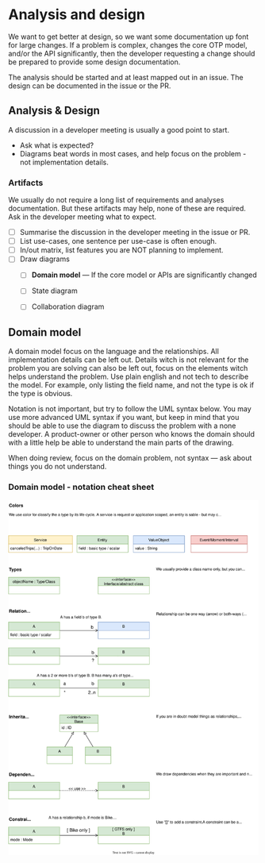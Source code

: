 # Analysis and design

We want to get better at design, so we want some documentation up font for large changes. If a 
problem is complex, changes the core OTP model, and/or the API significantly, then the developer
requesting a change should be prepared to provide some design documentation.

The analysis should be started and at least mapped out in an issue. The design can be documented 
in the issue or the PR. 


## Analysis & Design

A discussion in a developer meeting is usually a good point to start. 

- Ask what is expected?
- Diagrams beat words in most cases, and help focus on the problem - not implementation details.


### Artifacts

We usually do not require a long list of requirements and analyses documentation. But these 
artifacts may help, none of these are required. Ask in the developer meeting what to expect. 

 - [ ] Summarise the discussion in the developer meeting in the issue or PR.
 - [ ] List use-cases, one sentence per use-case is often enough.
 - [ ] In/out matrix, list features you are NOT planning to implement.
 - [ ] Draw diagrams
   - [ ] **Domain model** — If the core model or APIs are significantly changed
   - [ ] State diagram
   - [ ] Collaboration diagram


## Domain model

A domain model focus on the language and the relationships. All implementation details can be left 
out. Details witch is not relevant for the problem you are solving can also be left out, focus on 
the elements witch helps understand the problem. Use plain english and not tech to describe 
the model. For example, only listing the field name, and not the type is ok if the type is obvious.

Notation is not important, but try to follow the UML syntax below. You may use more advanced UML 
syntax if you want, but keep in mind that you should be able to use the diagram to discuss the 
problem with a none developer. A product-owner or other person who knows the domain should with 
a little help be able to understand the main parts of the drawing.

When doing review, focus on the domain problem, not syntax — ask about things you do not understand.


### Domain model - notation cheat sheet

![Domain Model Notation](../images/DomainModelNotation.svg)

